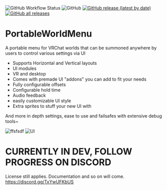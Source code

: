 
<div align=left>
  <img alt="GitHub Workflow Status" src="https://img.shields.io/github/actions/workflow/status/reava/PortableWorldMenu/release.yml?style=for-the-badge">
  <img alt="GitHub" src="https://img.shields.io/github/license/Reava/PortableWorldMenu?color=blue&style=for-the-badge">
  <a href="https://github.com/Reava/PortableWorldMenu/releases/latest/"><img alt="GitHub release (latest by date)" src="https://img.shields.io/github/v/release/reava/PortableWorldMenu?logo=unity&style=for-the-badge"></a>
  <a href="https://github.com/Reava/PortableWorldMenu/releases/latest/"><img alt="GitHub all releases" src="https://img.shields.io/github/downloads/reava/PortableWorldMenu/total?color=blue&style=for-the-badge"></a>
</div>

# PortableWorldMenu
A portable menu for VRChat worlds that can be summoned anywhere by users to control various settings via UI

- Supports Horizontal and Vertical layouts 
- UI modules
- VR and desktop
- Comes with premade UI "addons" you can add to fit your needs
- Fully configurable offsets
- Configurable hold time
- Audio feedback
- easily customizable UI style
- Extra sprites to stuff your new UI with

And more in depth settings, ease to use and failsafes with extensive debug tools~

![ffsfsdf](https://user-images.githubusercontent.com/93742413/224947847-4dfa01de-2d1c-42b8-812e-737b102a91fd.PNG)
![UI](https://user-images.githubusercontent.com/93742413/224948699-0cd25877-5bcb-4cd8-8e22-6466a2fa7c45.PNG)

# CURRENTLY IN DEV, FOLLOW PROGRESS ON DISCORD
License still applies. Documentation and so on will come.
https://discord.gg/TxYwUFKbUS
